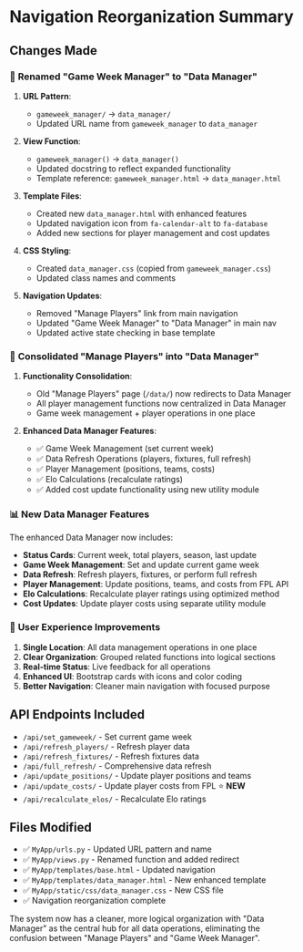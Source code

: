 # Navigation Reorganization Summary

## Changes Made

### 🔄 **Renamed "Game Week Manager" to "Data Manager"**

1. **URL Pattern**: 
   - `gameweek_manager/` → `data_manager/`
   - Updated URL name from `gameweek_manager` to `data_manager`

2. **View Function**:
   - `gameweek_manager()` → `data_manager()`
   - Updated docstring to reflect expanded functionality
   - Template reference: `gameweek_manager.html` → `data_manager.html`

3. **Template Files**:
   - Created new `data_manager.html` with enhanced features
   - Updated navigation icon from `fa-calendar-alt` to `fa-database`
   - Added new sections for player management and cost updates

4. **CSS Styling**:
   - Created `data_manager.css` (copied from `gameweek_manager.css`)
   - Updated class names and comments

5. **Navigation Updates**:
   - Removed "Manage Players" link from main navigation
   - Updated "Game Week Manager" to "Data Manager" in main nav
   - Updated active state checking in base template

### 🔗 **Consolidated "Manage Players" into "Data Manager"**

1. **Functionality Consolidation**:
   - Old "Manage Players" page (`/data/`) now redirects to Data Manager
   - All player management functions now centralized in Data Manager
   - Game week management + player operations in one place

2. **Enhanced Data Manager Features**:
   - ✅ Game Week Management (set current week)
   - ✅ Data Refresh Operations (players, fixtures, full refresh)
   - ✅ Player Management (positions, teams, costs)
   - ✅ Elo Calculations (recalculate ratings)
   - ✅ Added cost update functionality using new utility module

### 📊 **New Data Manager Features**

The enhanced Data Manager now includes:
- **Status Cards**: Current week, total players, season, last update
- **Game Week Management**: Set and update current game week
- **Data Refresh**: Refresh players, fixtures, or perform full refresh
- **Player Management**: Update positions, teams, and costs from FPL API
- **Elo Calculations**: Recalculate player ratings using optimized method
- **Cost Updates**: Update player costs using separate utility module

### 🎯 **User Experience Improvements**

1. **Single Location**: All data management operations in one place
2. **Clear Organization**: Grouped related functions into logical sections
3. **Real-time Status**: Live feedback for all operations
4. **Enhanced UI**: Bootstrap cards with icons and color coding
5. **Better Navigation**: Cleaner main navigation with focused purpose

## API Endpoints Included

- `/api/set_gameweek/` - Set current game week
- `/api/refresh_players/` - Refresh player data
- `/api/refresh_fixtures/` - Refresh fixtures data  
- `/api/full_refresh/` - Comprehensive data refresh
- `/api/update_positions/` - Update player positions and teams
- `/api/update_costs/` - Update player costs from FPL ⭐ **NEW**
- `/api/recalculate_elos/` - Recalculate Elo ratings

## Files Modified

- ✅ `MyApp/urls.py` - Updated URL pattern and name
- ✅ `MyApp/views.py` - Renamed function and added redirect  
- ✅ `MyApp/templates/base.html` - Updated navigation
- ✅ `MyApp/templates/data_manager.html` - New enhanced template
- ✅ `MyApp/static/css/data_manager.css` - New CSS file
- ✅ Navigation reorganization complete

The system now has a cleaner, more logical organization with "Data Manager" as the central hub for all data operations, eliminating the confusion between "Manage Players" and "Game Week Manager".